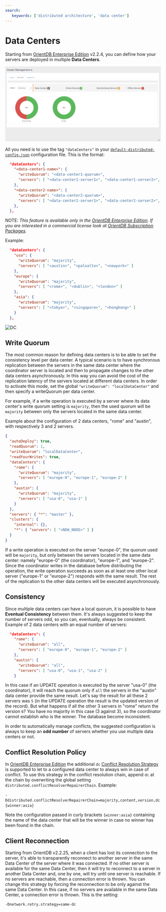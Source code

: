 ```yaml
---
search:
   keywords: ['distributed architecture', 'data center']
---
```


# Data Centers

Starting from [OrientDB Enterprise Edition](http://orientdb.com/orientdb-enterprise) v2.2.4, you can define how your servers are deployed in multiple **Data Centers**.

![Studio-Data-Centers](images/studio-data-centers.png)

All you need is to use the tag `"dataCenters"` in your [`default-distributed-config.json`](Distributed-Configuration.html#default-distributed-db-configjson) configuration file. This is the format:

```json
  "dataCenters": {
    "<data-center1-name>": {
      "writeQuorum": "<data-center1-quorum>",
      "servers": [ "<data-center1-server1>", "<data-center1-server2>", "<data-center1-serverN>" ]
    },
    "<data-center2-name>": {
      "writeQuorum": "<data-center2-quorum>",
      "servers": [ "<data-center2-server1>", "<data-center2-server2>", "<data-center2-serverN>" ]
    },
  },
```

NOTE: _This feature is available only in the [OrientDB Enterprise Edition](http://orientdb.com/orientdb-enterprise). If you are interested in a commercial license look at [OrientDB Subscription Packages](http://orientdb.com/support)_.

Example:

```json
  "dataCenters": {
    "usa": {
      "writeQuorum": "majority",
      "servers": [ "<austin>", "<paloalto>", "<newyork>" ]
    },
    "europe": {
      "writeQuorum": "majority",
      "servers": [ "<rome>", "<dublin>", "<london>" ]
    },
    "asia": {
      "writeQuorum": "majority",
      "servers": [ "<tokyo>", "<singapore>", "<hongkong>" ]
    }
  },
```

![DC](http://orientdb.com/wp-content/uploads/2016/07/orientdb-dc1.png)

## Write Quorum

The most common reason for defining data centers is to be able to set the consistency level per data center.  A typical scenario is to have synchronous replication between the servers in the same data center where the coordinator server is located and then to propagate changes to the other data centers asynchronously. In this way you can avoid the cost of the replication latency of the servers located at different data centers. In order to activate this mode, set the global `"writeQuorum": "localDataCenter"` and then specify a writeQuorum per data center.

For example, if a write operation is executed by a server where its data center's write quorum setting is `majority`, then the used quorum will be `majority` between only the servers located in the same data center.

Example about the configuration of 2 data centers, "rome" and "austin", with respectively 3 and 2 servers.

```json
{
  "autoDeploy": true,
  "readQuorum": 1,
  "writeQuorum": "localDataCenter",
  "readYourWrites": true,
  "dataCenters": {
    "rome": {
      "writeQuorum": "majority",
      "servers": [ "europe-0", "europe-1", "europe-2" ]
    },
    "austin": {
      "writeQuorum": "majority",
      "servers": [ "usa-0", "usa-1" ]
    }
  },
  "servers": { "*": "master" },
  "clusters": {
    "internal": {},
    "*": { "servers": [ "<NEW_NODE>" ] }
  }
}
```

If a write operation is executed on the server "europe-0", the quorum used will be `majority`, but only between the servers located in the same data center: namely "europe-0" (the coordinator), "europe-1", and "europe-2". Since the coordinator writes in the database before distributing the operation, the write operation succeeds as soon as at least one other local server ("europe-1" or "europe-2") responds with the same result. The rest of the replication to the other data centers will be executed asynchronously.

## Consistency

Since multiple data centers can have a local quorum, it is possible to have **Eventual Consistency** between them. It's always suggested to keep the number of servers odd, so you can, eventually, always be consistent. Example of 2 data centers with an equal number of servers:

```json
  "dataCenters": {
    "rome": {
      "writeQuorum": "all",
      "servers": [ "europe-0", "europe-1", "europe-2" ]
    },
    "austin": {
      "writeQuorum": "all",
      "servers": [ "usa-0", "usa-1", "usa-2" ]
    }
```

In this case if an UPDATE operation is executed by the server "usa-0" (the coordinator), it will reach the quorum only if `all` the servers in the "austin" data center provide the same result. Let's say the result for all these 2 servers was `5` (in the UPDATE operation the result is the updated version of the record). But what happens if all the other 3 servers in "rome" return the version `6`? You have no majority in this case (3 against 3), so the coordinator cannot establish who is the winner. The database become inconsistent.

In order to automatically manage conflicts, the suggested configuration is always to keep an **odd number** of servers whether you use multiple data centers or not.

## Conflict Resolution Policy

In [OrientDB Enterprise Edition](http://orientdb.com/orientdb-enterprise) the additional `dc` [Conflict Resolution Strategy](Distributed-Architecture.md#conflict-resolution-policy) is supported to let to a configured data center to always win in case of conflict. To use this strategy in the conflict resolution chain, append `dc` at the chain by overwriting the global setting `distributed.conflictResolverRepairerChain`. Example:

`-Ddistributed.conflictResolverRepairerChain=majority,content,version,dc{winner:asia}`

Note the configuration passed in curly brackets `{winner:asia}` containing the name of the data center that will be the winner in case no winner has been found in the chain.

## Client Reconnection

Starting from OrientDB v2.2.25, when a client has lost its connection to the server, it's able to transparently reconnect to another server in the same Data Center of the server where it was connected. If no other server is available for the same Data Center, then it will try to reconnect to a server in another Data Center and, one by one, will try until one server is reachable. If no servers are reachable, then a connection error is thrown. You can change this strategy by forcing the reconnection to be only against the same Data Center. In this case, if no servers are available in the same Data Center, a connection error is thrown. This is the setting:

```
-Dnetwork.retry.strategy=same-dc
```
